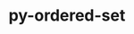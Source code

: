 ---
title: "py-ordered-set"
layout: cache
categories: [package, develop]
meta: {"versions": ["4.0.2"], "compilers": ["apple-clang@=14.0.0", "apple-clang@=14.0.3", "gcc@=11.3.0", "gcc@=7.3.1"], "oss": ["amzn2", "ubuntu22.04", "ventura"], "platforms": ["darwin", "linux"], "targets": ["aarch64", "ivybridge", "x86_64_v3"], "stacks": ["ml-darwin-aarch64-mps", "ml-linux-x86_64-cpu", "ml-linux-x86_64-cuda", "root"], "num_specs": 20, "num_specs_by_stack": {"ml-darwin-aarch64-mps": 7, "root": 20, "ml-linux-x86_64-cuda": 6, "ml-linux-x86_64-cpu": 6}}
spec_details: [{"hash": "32xclaoiprqyu5hfsjo3ibbsxhey4s7s", "compiler": "apple-clang@=14.0.0", "versions": ["4.0.2"], "os": "ventura", "platform": "darwin", "target": "aarch64", "variants": ["build_system=python_pip"], "stacks": ["ml-darwin-aarch64-mps", "root"], "size": "-", "tarball": "https://binaries.spack.io/develop/build_cache/darwin-ventura-aarch64/apple-clang-14.0.0/py-ordered-set-4.0.2/darwin-ventura-aarch64-apple-clang-14.0.0-py-ordered-set-4.0.2-32xclaoiprqyu5hfsjo3ibbsxhey4s7s.spack"}, {"hash": "kxscp3373rvv6tvc44y3fmrk6rqqcptf", "compiler": "apple-clang@=14.0.0", "versions": ["4.0.2"], "os": "ventura", "platform": "darwin", "target": "aarch64", "variants": ["build_system=python_pip"], "stacks": ["ml-darwin-aarch64-mps", "root"], "size": "-", "tarball": "https://binaries.spack.io/develop/build_cache/darwin-ventura-aarch64/apple-clang-14.0.0/py-ordered-set-4.0.2/darwin-ventura-aarch64-apple-clang-14.0.0-py-ordered-set-4.0.2-kxscp3373rvv6tvc44y3fmrk6rqqcptf.spack"}, {"hash": "tyrsvtekjlqmyml3umun3ug33ukskqgu", "compiler": "apple-clang@=14.0.0", "versions": ["4.0.2"], "os": "ventura", "platform": "darwin", "target": "aarch64", "variants": ["build_system=python_pip"], "stacks": ["ml-darwin-aarch64-mps", "root"], "size": "-", "tarball": "https://binaries.spack.io/develop/build_cache/darwin-ventura-aarch64/apple-clang-14.0.0/py-ordered-set-4.0.2/darwin-ventura-aarch64-apple-clang-14.0.0-py-ordered-set-4.0.2-tyrsvtekjlqmyml3umun3ug33ukskqgu.spack"}, {"hash": "v4qb6dcyzqyo6gqssi4esxsk3ewh2lgz", "compiler": "apple-clang@=14.0.0", "versions": ["4.0.2"], "os": "ventura", "platform": "darwin", "target": "aarch64", "variants": ["build_system=python_pip"], "stacks": ["ml-darwin-aarch64-mps", "root"], "size": "-", "tarball": "https://binaries.spack.io/develop/build_cache/darwin-ventura-aarch64/apple-clang-14.0.0/py-ordered-set-4.0.2/darwin-ventura-aarch64-apple-clang-14.0.0-py-ordered-set-4.0.2-v4qb6dcyzqyo6gqssi4esxsk3ewh2lgz.spack"}, {"hash": "3dzkmts2cz7tgznduojfablckougrc7o", "compiler": "apple-clang@=14.0.0", "versions": ["4.0.2"], "os": "ventura", "platform": "darwin", "target": "aarch64", "variants": ["build_system=python_pip"], "stacks": ["ml-darwin-aarch64-mps", "root"], "size": "-", "tarball": "https://binaries.spack.io/develop/build_cache/darwin-ventura-aarch64/apple-clang-14.0.0/py-ordered-set-4.0.2/darwin-ventura-aarch64-apple-clang-14.0.0-py-ordered-set-4.0.2-3dzkmts2cz7tgznduojfablckougrc7o.spack"}, {"hash": "t7qaxipptp3stk3xjfyiakcwgqbtvl6v", "compiler": "apple-clang@=14.0.3", "versions": ["4.0.2"], "os": "ventura", "platform": "darwin", "target": "aarch64", "variants": ["build_system=python_pip"], "stacks": ["ml-darwin-aarch64-mps", "root"], "size": "-", "tarball": "https://binaries.spack.io/develop/build_cache/darwin-ventura-aarch64/apple-clang-14.0.3/py-ordered-set-4.0.2/darwin-ventura-aarch64-apple-clang-14.0.3-py-ordered-set-4.0.2-t7qaxipptp3stk3xjfyiakcwgqbtvl6v.spack"}, {"hash": "3y4sr7k7ugfcqbpcw5csjdzer4ehp72w", "compiler": "apple-clang@=14.0.3", "versions": ["4.0.2"], "os": "ventura", "platform": "darwin", "target": "aarch64", "variants": ["build_system=python_pip"], "stacks": ["ml-darwin-aarch64-mps", "root"], "size": "-", "tarball": "https://binaries.spack.io/develop/build_cache/darwin-ventura-aarch64/apple-clang-14.0.3/py-ordered-set-4.0.2/darwin-ventura-aarch64-apple-clang-14.0.3-py-ordered-set-4.0.2-3y4sr7k7ugfcqbpcw5csjdzer4ehp72w.spack"}, {"hash": "a4uruum7sujtzek2fb65z2twrfyeaade", "compiler": "gcc@=7.3.1", "versions": ["4.0.2"], "os": "amzn2", "platform": "linux", "target": "ivybridge", "variants": ["build_system=python_pip"], "stacks": ["root"], "size": "-", "tarball": "https://binaries.spack.io/develop/build_cache/linux-amzn2-ivybridge/gcc-7.3.1/py-ordered-set-4.0.2/linux-amzn2-ivybridge-gcc-7.3.1-py-ordered-set-4.0.2-a4uruum7sujtzek2fb65z2twrfyeaade.spack"}, {"hash": "rpbm3aa2x7qlek7rcrh4l35xnozjwfbz", "compiler": "gcc@=7.3.1", "versions": ["4.0.2"], "os": "amzn2", "platform": "linux", "target": "ivybridge", "variants": ["build_system=python_pip"], "stacks": ["root"], "size": "-", "tarball": "https://binaries.spack.io/develop/build_cache/linux-amzn2-ivybridge/gcc-7.3.1/py-ordered-set-4.0.2/linux-amzn2-ivybridge-gcc-7.3.1-py-ordered-set-4.0.2-rpbm3aa2x7qlek7rcrh4l35xnozjwfbz.spack"}, {"hash": "d56syv4yvo66i7a2qznxgadib6vk5z5z", "compiler": "gcc@=7.3.1", "versions": ["4.0.2"], "os": "amzn2", "platform": "linux", "target": "x86_64_v3", "variants": ["build_system=python_pip"], "stacks": ["root"], "size": "-", "tarball": "https://binaries.spack.io/develop/build_cache/linux-amzn2-x86_64_v3/gcc-7.3.1/py-ordered-set-4.0.2/linux-amzn2-x86_64_v3-gcc-7.3.1-py-ordered-set-4.0.2-d56syv4yvo66i7a2qznxgadib6vk5z5z.spack"}, {"hash": "7b5ncsmawapsnrgtnrptjvdtf5g3ivlk", "compiler": "gcc@=7.3.1", "versions": ["4.0.2"], "os": "amzn2", "platform": "linux", "target": "x86_64_v3", "variants": ["build_system=python_pip"], "stacks": ["root"], "size": "-", "tarball": "https://binaries.spack.io/develop/build_cache/linux-amzn2-x86_64_v3/gcc-7.3.1/py-ordered-set-4.0.2/linux-amzn2-x86_64_v3-gcc-7.3.1-py-ordered-set-4.0.2-7b5ncsmawapsnrgtnrptjvdtf5g3ivlk.spack"}, {"hash": "gyczt3ta6smt5ge47wkg3nfh4uhufolj", "compiler": "gcc@=7.3.1", "versions": ["4.0.2"], "os": "amzn2", "platform": "linux", "target": "x86_64_v3", "variants": [], "stacks": ["root"], "size": "-", "tarball": "https://binaries.spack.io/develop/build_cache/linux-amzn2-x86_64_v3/gcc-7.3.1/py-ordered-set-4.0.2/linux-amzn2-x86_64_v3-gcc-7.3.1-py-ordered-set-4.0.2-gyczt3ta6smt5ge47wkg3nfh4uhufolj.spack"}, {"hash": "qxrxqqgniddmdyrj5astqen26glt3ejk", "compiler": "gcc@=7.3.1", "versions": ["4.0.2"], "os": "amzn2", "platform": "linux", "target": "x86_64_v3", "variants": ["build_system=python_pip"], "stacks": ["root"], "size": "-", "tarball": "https://binaries.spack.io/develop/build_cache/linux-amzn2-x86_64_v3/gcc-7.3.1/py-ordered-set-4.0.2/linux-amzn2-x86_64_v3-gcc-7.3.1-py-ordered-set-4.0.2-qxrxqqgniddmdyrj5astqen26glt3ejk.spack"}, {"hash": "jwvnpuym4jvyx5zp5f4fy7cudlv6s2e2", "compiler": "gcc@=7.3.1", "versions": ["4.0.2"], "os": "amzn2", "platform": "linux", "target": "x86_64_v3", "variants": [], "stacks": ["root"], "size": "-", "tarball": "https://binaries.spack.io/develop/build_cache/linux-amzn2-x86_64_v3/gcc-7.3.1/py-ordered-set-4.0.2/linux-amzn2-x86_64_v3-gcc-7.3.1-py-ordered-set-4.0.2-jwvnpuym4jvyx5zp5f4fy7cudlv6s2e2.spack"}, {"hash": "4hzouglfvsjway3aujxege4x4gzikxxz", "compiler": "gcc@=11.3.0", "versions": ["4.0.2"], "os": "ubuntu22.04", "platform": "linux", "target": "x86_64_v3", "variants": ["build_system=python_pip"], "stacks": ["ml-linux-x86_64-cuda", "ml-linux-x86_64-cpu", "root"], "size": "-", "tarball": "https://binaries.spack.io/develop/build_cache/linux-ubuntu22.04-x86_64_v3/gcc-11.3.0/py-ordered-set-4.0.2/linux-ubuntu22.04-x86_64_v3-gcc-11.3.0-py-ordered-set-4.0.2-4hzouglfvsjway3aujxege4x4gzikxxz.spack"}, {"hash": "dbobsbatpyjgz3tf7ev3fauliv625zlr", "compiler": "gcc@=11.3.0", "versions": ["4.0.2"], "os": "ubuntu22.04", "platform": "linux", "target": "x86_64_v3", "variants": ["build_system=python_pip"], "stacks": ["ml-linux-x86_64-cuda", "ml-linux-x86_64-cpu", "root"], "size": "-", "tarball": "https://binaries.spack.io/develop/build_cache/linux-ubuntu22.04-x86_64_v3/gcc-11.3.0/py-ordered-set-4.0.2/linux-ubuntu22.04-x86_64_v3-gcc-11.3.0-py-ordered-set-4.0.2-dbobsbatpyjgz3tf7ev3fauliv625zlr.spack"}, {"hash": "voea7jezulckb7nmx36c2rodexkl43c4", "compiler": "gcc@=11.3.0", "versions": ["4.0.2"], "os": "ubuntu22.04", "platform": "linux", "target": "x86_64_v3", "variants": ["build_system=python_pip"], "stacks": ["ml-linux-x86_64-cuda", "ml-linux-x86_64-cpu", "root"], "size": "-", "tarball": "https://binaries.spack.io/develop/build_cache/linux-ubuntu22.04-x86_64_v3/gcc-11.3.0/py-ordered-set-4.0.2/linux-ubuntu22.04-x86_64_v3-gcc-11.3.0-py-ordered-set-4.0.2-voea7jezulckb7nmx36c2rodexkl43c4.spack"}, {"hash": "p52yhsqc2hlk7f3dexf575yopsg222m2", "compiler": "gcc@=11.3.0", "versions": ["4.0.2"], "os": "ubuntu22.04", "platform": "linux", "target": "x86_64_v3", "variants": ["build_system=python_pip"], "stacks": ["ml-linux-x86_64-cuda", "ml-linux-x86_64-cpu", "root"], "size": "-", "tarball": "https://binaries.spack.io/develop/build_cache/linux-ubuntu22.04-x86_64_v3/gcc-11.3.0/py-ordered-set-4.0.2/linux-ubuntu22.04-x86_64_v3-gcc-11.3.0-py-ordered-set-4.0.2-p52yhsqc2hlk7f3dexf575yopsg222m2.spack"}, {"hash": "iafctabohv2uvawgqg2wwsuaonqynghq", "compiler": "gcc@=11.3.0", "versions": ["4.0.2"], "os": "ubuntu22.04", "platform": "linux", "target": "x86_64_v3", "variants": ["build_system=python_pip"], "stacks": ["ml-linux-x86_64-cuda", "ml-linux-x86_64-cpu", "root"], "size": "-", "tarball": "https://binaries.spack.io/develop/build_cache/linux-ubuntu22.04-x86_64_v3/gcc-11.3.0/py-ordered-set-4.0.2/linux-ubuntu22.04-x86_64_v3-gcc-11.3.0-py-ordered-set-4.0.2-iafctabohv2uvawgqg2wwsuaonqynghq.spack"}, {"hash": "hf3rscjhu3wta5dhiqvknykua74i56wb", "compiler": "gcc@=11.3.0", "versions": ["4.0.2"], "os": "ubuntu22.04", "platform": "linux", "target": "x86_64_v3", "variants": ["build_system=python_pip"], "stacks": ["ml-linux-x86_64-cuda", "ml-linux-x86_64-cpu", "root"], "size": "-", "tarball": "https://binaries.spack.io/develop/build_cache/linux-ubuntu22.04-x86_64_v3/gcc-11.3.0/py-ordered-set-4.0.2/linux-ubuntu22.04-x86_64_v3-gcc-11.3.0-py-ordered-set-4.0.2-hf3rscjhu3wta5dhiqvknykua74i56wb.spack"}]
---